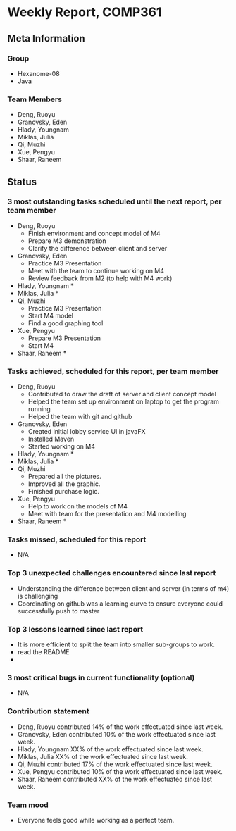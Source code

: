 # Weekly Report, COMP361

## Meta Information

### Group

 * Hexanome-08
 * Java

### Team Members

 * Deng, Ruoyu
 * Granovsky, Eden
 * Hlady, Youngnam
 * Miklas, Julia
 * Qi, Muzhi
 * Xue, Pengyu
 * Shaar, Raneem

## Status

### 3 most outstanding tasks scheduled until the next report, per team member

 * Deng, Ruoyu
    * Finish environment and concept model of M4
    * Prepare M3 demonstration
    * Clarify the difference between client and server
 * Granovsky, Eden
    * Practice M3 Presentation
    * Meet with the team to continue working on M4
    * Review feedback from M2 (to help with M4 work)
 * Hlady, Youngnam
    * 
 * Miklas, Julia
    * 
 * Qi, Muzhi
    * Practice M3 Presentation
    * Start M4 model
    * Find a good graphing tool
 * Xue, Pengyu
    * Prepare M3 Presentation
    * Start M4 
 * Shaar, Raneem
    * 

### Tasks achieved, scheduled for this report, per team member

 * Deng, Ruoyu
    * Contributed to draw the draft of server and client concept model
    * Helped the team set up environment on laptop to get the program running
    * Helped the team with git and github
 * Granovsky, Eden
    * Created initial lobby service UI in javaFX
    * Installed Maven
    * Started working on M4
 * Hlady, Youngnam
    * 
 * Miklas, Julia
    * 
 * Qi, Muzhi
    * Prepared all the pictures.
    * Improved all the graphic.
    * Finished purchase logic.
 * Xue, Pengyu
     * Help to work on the models of M4
     * Meet with team for the presentation and M4 modelling
 * Shaar, Raneem
    * 


### Tasks missed, scheduled for this report

 * N/A

### Top 3 unexpected challenges encountered since last report

 * Understanding the difference between client and server (in terms of m4) is challenging
 * Coordinating on github was a learning curve to ensure everyone could successfully push to master

### Top 3 lessons learned since last report

 * It is more efficient to split the team into smaller sub-groups to work.
 * read the README
 *
### 3 most critical bugs in current functionality (optional)

 * N/A

### Contribution statement

 * Deng, Ruoyu contributed 14% of the work effectuated since last week.
 * Granovsky, Eden contributed 10% of the work effectuated since last week.
 * Hlady, Youngnam XX% of the work effectuated since last week.
 * Miklas, Julia XX% of the work effectuated since last week.
 * Qi, Muzhi contributed 17% of the work effectuated since last week.
 * Xue, Pengyu contributed 10% of the work effectuated since last week.
 * Shaar, Raneem contributed XX% of the work effectuated since last week.

### Team mood

 * Everyone feels good while working as a perfect team.

